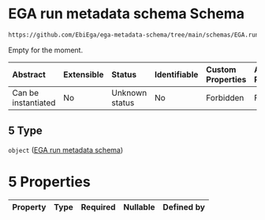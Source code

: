 # EGA run metadata schema Schema

```txt
https://github.com/EbiEga/ega-metadata-schema/tree/main/schemas/EGA.run.json#/properties/object_array/items/anyOf/5
```

Empty for the moment.

| Abstract            | Extensible | Status         | Identifiable | Custom Properties | Additional Properties | Access Restrictions | Defined In                                                                |
| :------------------ | :--------- | :------------- | :----------- | :---------------- | :-------------------- | :------------------ | :------------------------------------------------------------------------ |
| Can be instantiated | No         | Unknown status | No           | Forbidden         | Forbidden             | none                | [EGA.object-set.json*](../out/EGA.object-set.json "open original schema") |

## 5 Type

`object` ([EGA run metadata schema](ega-8-properties-array-containing-metadata-objects-schemas-being-conditionally-applied-based-on-value-of-object_type-from-schema_descriptor-in-each-object-anyof-ega-run-metadata-schema.md))

# 5 Properties

| Property | Type | Required | Nullable | Defined by |
| :------- | :--- | :------- | :------- | :--------- |
